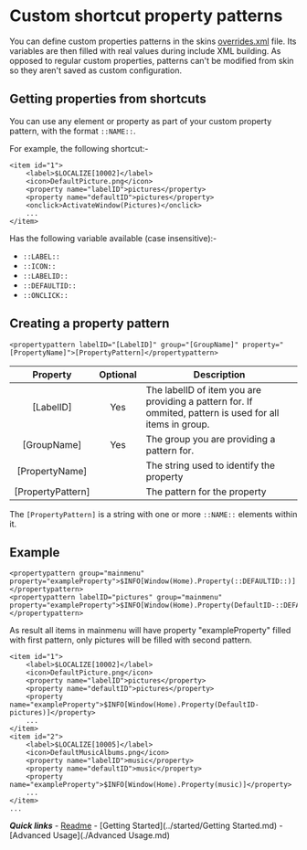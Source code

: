 # Custom shortcut property patterns

You can define custom properties patterns in the skins [overrides.xml](./overrides.md) file. Its variables are then filled with real values during include XML building. As opposed to regular custom properties, patterns can't be modified from skin so they aren't saved as custom configuration.

## Getting properties from shortcuts

You can use any element or property as part of your custom property pattern, with the format `::NAME::`.

For example, the following shortcut:-

```
<item id="1">
	<label>$LOCALIZE[10002]</label>
	<icon>DefaultPicture.png</icon>
	<property name="labelID">pictures</property>
	<property name="defaultID">pictures</property>
	<onclick>ActivateWindow(Pictures)</onclick>
	...
</item>
```

Has the following variable available (case insensitive):-

* `::LABEL::`
* `::ICON::`
* `::LABELID::`
* `::DEFAULTID::`
* `::ONCLICK::`

## Creating a property pattern

`<propertypattern labelID="[LabelID]" group="[GroupName]" property="[PropertyName]">[PropertyPattern]</propertypattern>`
	
| Property | Optional | Description |
| :------: | :------: | ----------- |
| [LabelID] | Yes | The labelID of item you are providing a pattern for. If ommited, pattern is used for all items in group. |
| [GroupName] | Yes | The group you are providing a pattern for. |
| [PropertyName] | | The string used to identify the property |
| [PropertyPattern] | | The pattern for the property |

The `[PropertyPattern]` is a string with one or more `::NAME::` elements within it.

## Example

```
<propertypattern group="mainmenu" property="exampleProperty">$INFO[Window(Home).Property(::DEFAULTID::)]</propertypattern>
<propertypattern labelID="pictures" group="mainmenu" property="exampleProperty">$INFO[Window(Home).Property(DefaultID-::DEFAULTID::)]</propertypattern>
```

As result all items in mainmenu will have property "exampleProperty" filled with first pattern, only pictures will be filled with second pattern.

```
<item id="1">
	<label>$LOCALIZE[10002]</label>
	<icon>DefaultPicture.png</icon>
	<property name="labelID">pictures</property>
	<property name="defaultID">pictures</property>
	<property name="exampleProperty">$INFO[Window(Home).Property(DefaultID-pictures)]</property>
	...
</item>
<item id="2">
	<label>$LOCALIZE[10005]</label>
	<icon>DefaultMusicAlbums.png</icon>
	<property name="labelID">music</property>
	<property name="defaultID">music</property>
	<property name="exampleProperty">$INFO[Window(Home).Property(music)]</property>
	...
</item>
...
```

***Quick links*** - [Readme](../../../README.md) - [Getting Started](../started/Getting Started.md) - [Advanced Usage](./Advanced Usage.md)